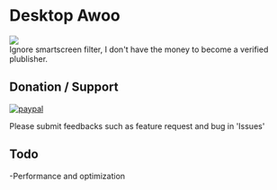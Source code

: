 # Desktop Awoo
![](https://media.giphy.com/media/3Mjz9IpnuWBXI8Ilob/source.gif)  
Ignore smartscreen filter, I don't have the money to become a verified plublisher.

## Donation / Support
[![paypal](https://www.paypalobjects.com/en_US/i/btn/btn_donateCC_LG.gif)](https://www.paypal.com/cgi-bin/webscr?cmd=_s-xclick&hosted_button_id=8XY4T3WK9REWY)

Please submit feedbacks such as feature request and bug in 'Issues'  

## Todo
-Performance and optimization

